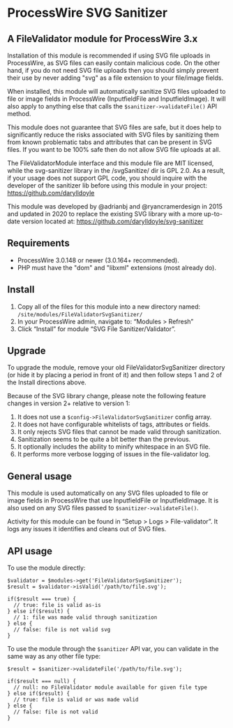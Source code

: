 # ProcessWire SVG Sanitizer 

## A FileValidator module for ProcessWire 3.x

Installation of this module is recommended if using SVG file uploads
in ProcessWire, as SVG files can easily contain malicious code. On the other hand,
if you do not need SVG file uploads then you should simply prevent their use by
never adding "svg" as a file extension to your file/image fields. 

When installed, this module will automatically sanitize SVG files uploaded to file 
or image fields in ProcessWire (InputfieldFile and InputfieldImage). It will also
apply to anything else that calls the `$sanitizer->validateFile()` API method.

This module does not guarantee that SVG files are safe, but it does help to 
significantly reduce the risks associated with SVG files by sanitizing them from
known problematic tabs and attributes that can be present in SVG files. If you 
want to be 100% safe then do not allow SVG file uploads at all. 

The FileValidatorModule interface and this module file are MIT licensed,
while the svg-sanitizer library in the /svgSanitize/ dir is GPL 2.0.
As a result, if your usage does not support GPL code, you should inquire with 
the developer of the sanitizer lib before using this module in your project: 
<https://github.com/darylldoyle>

This module was developed by @adrianbj and @ryancramerdesign in 2015 and updated
in 2020 to replace the existing SVG library with a more up-to-date version located
at: <https://github.com/darylldoyle/svg-sanitizer>


## Requirements

- ProcessWire 3.0.148 or newer (3.0.164+ recommended). 
- PHP must have the "dom" and "libxml" extensions (most already do).


## Install

1. Copy all of the files for this module into a new directory named:
   `/site/modules/FileValidatorSvgSanitizer/`
2. In your ProcessWire admin, navigate to: “Modules > Refresh”
3. Click “Install” for module “SVG File Sanitizer/Validator”. 


## Upgrade

To upgrade the module, remove your old FileValidatorSvgSanitizer directory
(or hide it by placing a period in front of it) and then follow steps 1 
and 2 of the Install directions above. 

Because of the SVG library change, please note the following feature changes
in version 2+ relative to version 1: 

1. It does not use a `$config->FileValidatorSvgSanitizer` config array.
2. It does not have configurable whitelists of tags, attributes or fields. 
3. It only rejects SVG files that cannot be made valid through sanitization.
4. Sanitization seems to be quite a bit better than the previous. 
5. It optionally includes the ability to minify whitespace in an SVG file.
6. It performs more verbose logging of issues in the file-validator log. 


## General usage

This module is used automatically on any SVG files uploaded to file or image
fields in ProcessWire that use InputfieldFile or InputfieldImage. It is also
used on any SVG files passed to `$sanitizer->validateFile()`.

Activity for this module can be found in “Setup > Logs > File-validator”. 
It logs any issues it identifies and cleans out of SVG files.

## API usage

To use the module directly:
~~~~~
$validator = $modules->get('FileValidatorSvgSanitizer');
$result = $validator->isValid('/path/to/file.svg'); 

if($result === true) {
  // true: file is valid as-is
} else if($result) {
  // 1: file was made valid through sanitization
} else {
  // false: file is not valid svg
}
~~~~~
To use the module through the `$sanitizer` API var, you can validate
in the same way as any other file type: 
~~~~~
$result = $sanitizer->validateFile('/path/to/file.svg'); 

if($result === null) {
  // null: no FileValidator module available for given file type
} else if($result) {
  // true: file is valid or was made valid
} else {
  // false: file is not valid
}
~~~~~



